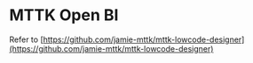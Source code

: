 # MTTK Open BI

Refer to [https://github.com/jamie-mttk/mttk-lowcode-designer](https://github.com/jamie-mttk/mttk-lowcode-designer)